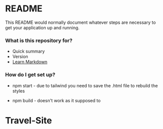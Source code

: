 # README #

This README would normally document whatever steps are necessary to get your application up and running.

### What is this repository for? ###

* Quick summary
* Version
* [Learn Markdown](https://bitbucket.org/tutorials/markdowndemo)

### How do I get set up? ###

* npm start - due to tailwind you need to save the .html file to rebuild the styles 

* npm build - doesn't work as it supposed to


# Travel-Site
